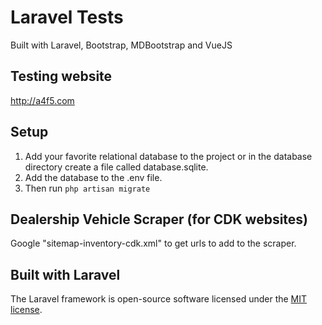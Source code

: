 # Laravel Tests

Built with Laravel, Bootstrap, MDBootstrap and VueJS

## Testing website
http://a4f5.com
  
## Setup
1. Add your favorite relational database to the project or in the database directory create a file called database.sqlite.
2. Add the database to the .env file.
3. Then run ```php artisan migrate```
  
## Dealership Vehicle Scraper (for CDK websites)
Google "sitemap-inventory-cdk.xml" to get urls to add to the scraper.  

## Built with Laravel

The Laravel framework is open-source software licensed under the [MIT license](https://opensource.org/licenses/MIT).
